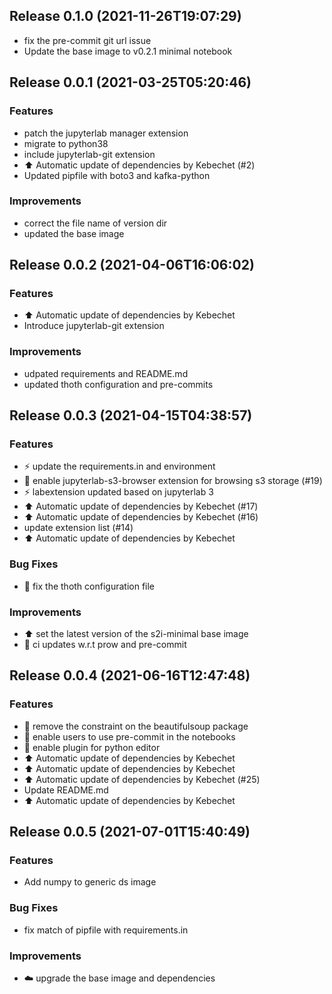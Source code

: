 
## Release 0.1.0 (2021-11-26T19:07:29)
* fix the pre-commit git url issue
* Update the base image to v0.2.1 minimal notebook

## Release 0.0.1 (2021-03-25T05:20:46)
### Features
* patch the jupyterlab manager extension
* migrate to python38
* include jupyterlab-git extension
* :arrow_up: Automatic update of dependencies by Kebechet (#2)
* Updated pipfile with boto3 and kafka-python
### Improvements
* correct the file name of version dir
* updated the base image

## Release 0.0.2 (2021-04-06T16:06:02)
### Features
* :arrow_up: Automatic update of dependencies by Kebechet
* Introduce jupyterlab-git extension
### Improvements
* udpated requirements and README.md
* updated thoth configuration and pre-commits

## Release 0.0.3 (2021-04-15T04:38:57)
### Features
* :zap: update the requirements.in and environment
* :whale: enable jupyterlab-s3-browser extension for browsing s3 storage (#19)
* :zap: labextension updated based on jupyterlab 3
* :arrow_up: Automatic update of dependencies by Kebechet (#17)
* :arrow_up: Automatic update of dependencies by Kebechet (#16)
* update extension list (#14)
* :arrow_up: Automatic update of dependencies by Kebechet
### Bug Fixes
* :construction_worker: fix the thoth configuration file
### Improvements
* :arrow_up: set the latest version of the s2i-minimal base image
* :robot: ci updates w.r.t prow and pre-commit

## Release 0.0.4 (2021-06-16T12:47:48)
### Features
* :whale: remove the constraint on the beautifulsoup package
* :panda_face: enable users to use pre-commit in the notebooks
* :turtle: enable plugin for python editor
* :arrow_up: Automatic update of dependencies by Kebechet
* :arrow_up: Automatic update of dependencies by Kebechet
* :arrow_up: Automatic update of dependencies by Kebechet (#25)
* Update README.md
* :arrow_up: Automatic update of dependencies by Kebechet

## Release 0.0.5 (2021-07-01T15:40:49)
### Features
* Add numpy to generic ds image
### Bug Fixes
* fix match of pipfile with requirements.in
### Improvements
* :cloud: upgrade the base image and dependencies
